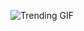 
<!-- GIF_SECTION -->
![Trending GIF](https://media0.giphy.com/media/v1.Y2lkPThiYjIxNzcyZTZ6amY0NDVkcnp5ZDQ5eDlyajlwMHYzdGd3MjNrd292bzh4MWx0MyZlcD12MV9naWZzX3NlYXJjaCZjdD1n/scZPhLqaVOM1qG4lT9/giphy.gif)
<!-- END_GIF_SECTION -->

